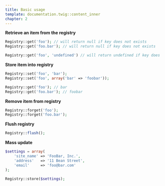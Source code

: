```yaml
---
title: Basic usage
template: documentation.twig::content_inner
chapter: 2
---
```

**Retrieve an item from the registry**

```php
Registry::get('foo'); // will return null if key does not exists
Registry::get('foo.bar'); // will return null if key does not exists

Registry::get('foo', 'undefined') // will return undefined if key does not exists
```

**Store item into registry**

```php
Registry::set('foo', 'bar');
Registry::set('foo', array('bar' => 'foobar'));

Registry::get('foo'); // bar
Registry::get('foo.bar'); // foobar
```

**Remove item from registry**

```php
Registry::forget('foo');
Registry::forget('foo.bar');
```

**Flush registry**

```php
Registry::flush();
```

**Mass update**

```php
$settings = array(
    'site_name' => 'FooBar, Inc.',
    'address'   => '11 Bean Street',
    'email'     => 'foo@bar.com'
);

Registry::store($settings);
```
